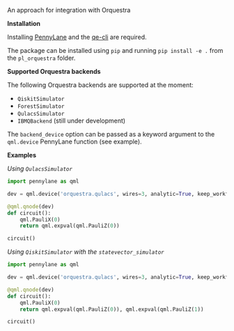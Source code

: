 An approach for integration with Orquestra

**Installation**

Installing [PennyLane](https://github.com/PennyLaneAI/pennylane) and the [qe-cli](https://github.com/zapatacomputing/qe-cli) are required.

The package can be installed using `pip` and running `pip install -e .` from
the `pl_orquestra` folder.

**Supported Orquestra backends**

The following Orquestra backends are supported at the moment:

* `QiskitSimulator`
* `ForestSimulator`
* `QulacsSimulator`
* `IBMQBackend` (still under development)

The `backend_device` option can be passed as a keyword argument to the
`qml.device` PennyLane function (see example).

**Examples**

*Using `QulacsSimulator`*

```python
import pennylane as qml

dev = qml.device('orquestra.qulacs', wires=3, analytic=True, keep_workflow_files=True)

@qml.qnode(dev)
def circuit():
    qml.PauliX(0)
    return qml.expval(qml.PauliZ(0))

circuit()
```

*Using `QiskitSimulator` with the `statevector_simulator`*

```python
import pennylane as qml

dev = qml.device('orquestra.qulacs', wires=3, analytic=True, keep_workflow_files=True)

@qml.qnode(dev)
def circuit():
    qml.PauliX(0)
    return qml.expval(qml.PauliZ(0)), qml.expval(qml.PauliZ(1))

circuit()
```
